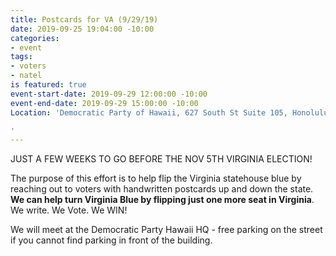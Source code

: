 ```yaml
---
title: Postcards for VA (9/29/19)
date: 2019-09-25 19:04:00 -10:00
categories:
- event
tags:
- voters
- natel
is featured: true
event-start-date: 2019-09-29 12:00:00 -10:00
event-end-date: 2019-09-29 15:00:00 -10:00
Location: 'Democratic Party of Hawaii, 627 South St Suite 105, Honolulu

'
---
```


JUST A FEW WEEKS TO GO BEFORE THE NOV 5TH VIRGINIA ELECTION!

The purpose of this effort is to help flip the Virginia statehouse blue by reaching out to voters with handwritten postcards up and down the state. **We can help turn Virginia Blue by flipping just one more seat in Virginia**. We write. We Vote. We WIN!
 
We will meet at the Democratic Party Hawaii HQ - free parking on the street if you cannot find parking in front of the building.